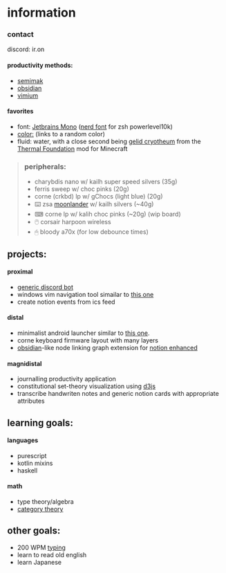# information

### contact

discord: ir.on

#### productivity methods:

- [semimak](https://github.com/semilin/semimak)
- [obsidian](https://obsidian.md)
- [vimium](https://vimium.github.io/)

#### favorites

- font: [Jetbrains Mono](https://www.jetbrains.com/lp/mono/) ([nerd font](https://github.com/ryanoasis/nerd-fonts/releases/) for zsh powerlevel10k)
- [color:](http://randomcolour.com/) (links to a random color)
- fluid: water, with a close second being [gelid cryotheum](https://ftbwiki.org/Gelid_Cryotheum) from the [Thermal Foundation](https://ftbwiki.org/Thermal_Foundation) mod for Minecraft

> ### peripherals:
> - charybdis nano w/ kailh super speed silvers (35g)
> - ferris sweep w/ choc pinks (20g)
> - corne (crkbd) lp w/ gChocs (light blue) (20g)
> - ⌨️ zsa [moonlander](https://configure.zsa.io/embed/moonlander/layouts/RWWdl/latest/0) w/ kailh silvers (~40g)
> - ⌨ corne lp w/ kalih choc pinks (~20g) (wip board)
> - 🖱️ corsair harpoon wireless
> - 🖱 bloody a70x (for low debounce times)

## projects:

#### proximal

- [generic discord bot](https://github.com/Irr0n/DreamgroveBot)
- windows vim navigation tool simailar to [this one](https://github.com/zsims/hunt-and-peck)
- create notion events from ics feed

#### distal

- minimalist android launcher similar to [this one](https://play.google.com/store/apps/details?id=com.indistractablelauncher.android&hl=en_US&gl=US).
- corne keyboard firmware layout with many layers
- [obsidian](https://obsidian.md/)-like node linking graph extension for [notion enhanced](https://notion-enhancer.github.io/)

#### magnidistal

- journalling productivity application
- constitutional set-theory visualization using [d3js](https://d3js.org/)
- transcribe handwriten notes and generic notion cards with appropriate attributes


## learning goals:

#### languages

- purescript
- kotlin mixins
- haskell

#### math

- type theory/algebra
- [category theory](https://youtu.be/I8LbkfSSR58)

## other goals:

- 200 WPM [typing](https://monkeytype.com/profile/Iron)
- learn to read old english
- learn Japanese
